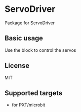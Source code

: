 # ServoDriver
Package for ServoDriver

## Basic usage
Use the block to control the servos

## License

MIT

## Supported targets

* for PXT/microbit
